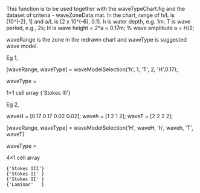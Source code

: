 This function is to be used together with the waveTypeChart.fig and the dataset of criteria - waveZoneData.mat. In the chart, range of h/L is [10^(-2), 1] and a/L is [2 x 10^(-6), 0.1]. h is water depth, e.g. 1m; T is wave period, e.g., 2s; H is wave height = 2*a = 0.17m; % wave amplitude a = H/2;

waveRange is the zone in the redrawn chart and waveType is suggested wave model.

Eg 1, 

[waveRange, waveType]  = waveModelSelection('h', 1, 'T', 2, 'H',0.17);

waveType =

  1×1 cell array
    {'Stokes III'}
    
Eg 2,

waveH = [0.17 0.17 0.02 0.02];
waveh = [1 2 1 2];
waveT = [2 2 2 2];

[waveRange, waveType] = waveModelSelection('H', waveH, 'h', waveh, 'T', waveT)

waveType =

  4×1 cell array

    {'Stokes III'}
    {'Stokes II' }
    {'Stokes II' }
    {'Laminar'   }
